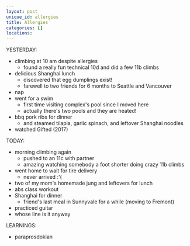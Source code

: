 ```yaml
---
layout: post
unique_id: allergies
title: Allergies
categories: []
locations: 
---
```


YESTERDAY:
* climbing at 10 am despite allergies
  * found a really fun technical 10d and did a few 11b climbs
* delicious Shanghai lunch
  * discovered that egg dumplings exist!
  * farewell to two friends for 6 months to Seattle and Vancouver
* nap
* went for a swim
  * first time visiting complex's pool since I moved here
  * actually there's two pools and they are heated!
* bbq pork ribs for dinner
  * and steamed tilapia, garlic spinach, and leftover Shanghai noodles
* watched Gifted (2017)

TODAY:
* morning climbing again
  * pushed to an 11c with partner
  * amazing watching somebody a foot shorter doing crazy 11b climbs
* went home to wait for tire delivery
  * never arrived :'(
* two of my mom's homemade jung and leftovers for lunch
* abs class workout
* Shanghai for dinner
  * friend's last meal in Sunnyvale for a while (moving to Fremont)
* practiced guitar
* whose line is it anyway

LEARNINGS:
* paraprosdokian
